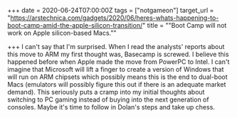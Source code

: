 +++
date = 2020-06-24T07:00:00Z
tags = ["notgameon"]
target_url = "https://arstechnica.com/gadgets/2020/06/heres-whats-happening-to-boot-camp-amid-the-apple-silicon-transition/"
title = "\"Boot Camp will not work on Apple silicon-based Macs.\""

+++
I can't say that I'm surprised. When I read the analysts' reports about this move to ARM my first thought was, Basecamp is screwed. I believe this happened before when Apple made the move from PowerPC to Intel. I can't imagine that Microsoft will lift a finger to create a version of Windows that will run on ARM chipsets which possibly means this is the end to dual-boot Macs (emulators will possibly figure this out if there is an adequate market demand). This seriously puts a cramp into my initial thoughts about switching to PC gaming instead of buying into the next generation of consoles. Maybe it's time to follow in Dolan's steps and take up chess.